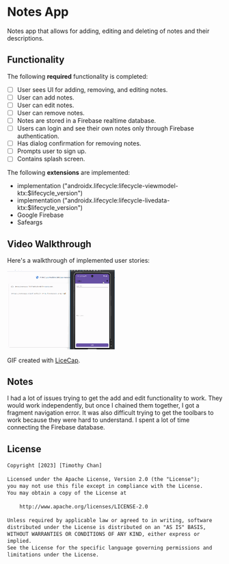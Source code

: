 # Notes App

Notes app that allows for adding, editing and deleting of notes and their descriptions.

## Functionality 

The following **required** functionality is completed:

* [ ] User sees UI for adding, removing, and editing notes.
* [ ] User can add notes.
* [ ] User can edit notes.
* [ ] User can remove notes.
* [ ] Notes are stored in a Firebase realtime database.
* [ ] Users can login and see their own notes only through Firebase authentication.
* [ ] Has dialog confirmation for removing notes.
* [ ] Prompts user to sign up.
* [ ] Contains splash screen.

The following **extensions** are implemented:

* implementation ("androidx.lifecycle:lifecycle-viewmodel-ktx:$lifecycle_version")
* implementation ("androidx.lifecycle:lifecycle-livedata-ktx:$lifecycle_version")
* Google Firebase
* Safeargs

## Video Walkthrough

Here's a walkthrough of implemented user stories:

<img src='https://github.com/chanothy/NotesApp/blob/project7/notesAppAuthDBDemo.gif' title='Video Walkthrough' width='50%' alt='Video Walkthrough' />

GIF created with [LiceCap](http://www.cockos.com/licecap/).

## Notes

I had a lot of issues trying to get the add and edit functionality to work. They would work independently, but once I chained them together, I got a fragment navigation error. It was also difficult trying to get the toolbars to work because they were hard to understand. I spent a lot of time connecting the Firebase database.

## License

    Copyright [2023] [Timothy Chan]

    Licensed under the Apache License, Version 2.0 (the "License");
    you may not use this file except in compliance with the License.
    You may obtain a copy of the License at

        http://www.apache.org/licenses/LICENSE-2.0

    Unless required by applicable law or agreed to in writing, software
    distributed under the License is distributed on an "AS IS" BASIS,
    WITHOUT WARRANTIES OR CONDITIONS OF ANY KIND, either express or implied.
    See the License for the specific language governing permissions and
    limitations under the License.
